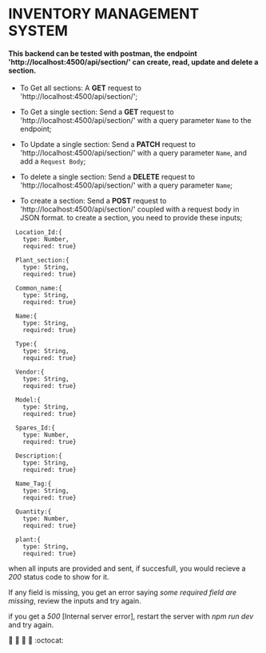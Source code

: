 # INVENTORY MANAGEMENT SYSTEM

#### This backend can be tested with postman, the endpoint 'http://localhost:4500/api/section/' can create, read, update and delete a section.

- To Get all sections: A **GET** request to 'http://localhost:4500/api/section/';

- To Get a single section: Send a **GET** request to 'http://localhost:4500/api/section/' with a query parameter `Name` to the endpoint;

- To Update a single section: Send a **PATCH** request to 'http://localhost:4500/api/section/' with a query parameter `Name`, and add a `Request Body`;

- To delete a single section: Send a **DELETE** request to 'http://localhost:4500/api/section/' with a query parameter `Name`;

- To create a section:  Send a **POST** request to 'http://localhost:4500/api/section/' coupled with a request body in JSON format.
to create a section, you need to provide these inputs;
```
  Location_Id:{
    type: Number,
    required: true}

  Plant_section:{
    type: String,
    required: true}

  Common_name:{
    type: String,
    required: true}

  Name:{
    type: String,
    required: true}

  Type:{
    type: String,
    required: true}

  Vendor:{
    type: String,
    required: true}

  Model:{
    type: String,
    required: true}

  Spares_Id:{
    type: Number,
    required: true}

  Description:{
    type: String,
    required: true}

  Name_Tag:{
    type: String,
    required: true}

  Quantity:{
    type: Number,
    required: true}

  plant:{
    type: String,
    required: true}
```


when all inputs are provided and sent, if succesfull, you would recieve a *200* status code to show for it.

If any field is missing, you get an error saying *some required field are missing*, review the inputs and try again.

if you get a *500* [Internal server error], restart the server with *npm run dev* and try again.


:rocket: :rocket: :tada: :tada: :octocat:
